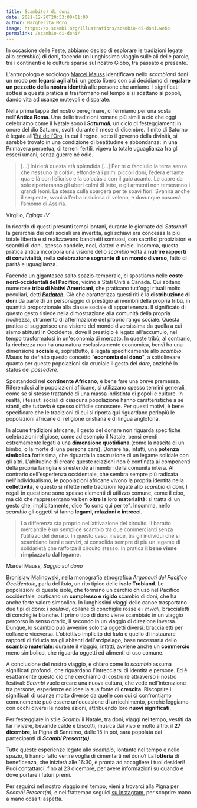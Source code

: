 ```yaml
---
title: Scambi(o) di doni
date: 2021-12-20T20:53:00+01:00
author: Margherita Moro
image: https://x.scambi.org/illustrations/scambio-di-doni.webp
permalink: /scambio-di-doni/
---
```

In occasione delle Feste, abbiamo deciso di esplorare le tradizioni legate allo *scambi*(o) di doni, facendo un lunghissimo viaggio sulle ali delle parole, tra i continenti e le culture sparse sul nostro Globo, tra passato e presente.

L'antropologo e sociologo [Marcel Mauss](https://it.wikipedia.org/wiki/Marcel_Mauss) identificava nello *scambiarsi* doni un modo per **legarsi agli altri**: un gesto libero con cui decidiamo di **regalare un pezzetto della nostra identità** alle persone che amiamo. I significati sottesi a questa pratica si trasformano nel tempo e si adattano ai popoli, dando vita ad usanze mutevoli e disparate.

Nella prima tappa del nostro peregrinare, ci fermiamo per una sosta nell'**Antica Roma**. Una delle tradizioni romane più simili a ciò che oggi celebriamo come il Natale sono i ***Saturnali***, un ciclo di festeggiamenti in onore del dio Saturno, svolti durante il mese di dicembre. Il mito di Saturno è legato all’[Età dell'Oro](https://it.wikipedia.org/wiki/Et%C3%A0_dell%27oro), in cui il regno, sotto il governo della divinità, si sarebbe trovato in una condizione di beatitudine e abbondanza: in una Primavera perpetua, di terreni fertili, vigeva la totale uguaglianza fra gli esseri umani, senza guerre né odio.

> \[…\] Inizierà questa età splendida \[…\] Per te o fanciullo la terra senza che nessuno la coltivi, effonderà i primi piccoli doni, l’edera errante qua e là con l’elìcriso e la colocàsia con il gaio acanto. Le capre da sole riporteranno gli uberi colmi di latte, e gli armenti non temeranno i grandi leoni. La stessa culla spargerà per te soavi fiori. Svanirà anche il serpente, svanirà l’erba insidiosa di veleno, e dovunque nascerà l’amomo di Assiria.

<p class='cite'>Virgilio, <cite>Egloga IV</cite></p>

In ricordo di questi presunti tempi lontani, durante le giornate dei *Saturnali* la gerarchia dei ceti sociali era invertita, agli schiavi era concessa la più totale libertà e si realizzavano banchetti sontuosi, con sacrifici propiziatori e scambi di doni, spesso candele, noci, datteri e miele. Insomma, questa pratica antica incorpora una visione dello *scambio* volta a **nutrire rapporti di convivialità**, nella **celebrazione sognante di un mondo diverso**, fatto di parità e uguaglianza.

Facendo un gigantesco salto spazio-temporale, ci spostiamo nelle **coste nord-occidentali del Pacifico**, vicino a Stati Uniti e Canada. Qui abitano numerose **tribù di Nativi Americani**, che praticano tutt'oggi rituali molto peculiari, detti [***Potlatch***](https://www.treccani.it/enciclopedia/potlatch '“Potlatch” nell’Enciclopedia Treccani'). Ciò che caratterizza questi riti è la **distribuzione di doni** da parte di un personaggio di prestigio ai membri della propria tribù, in quantità proporzionale alla classe sociale di appartenenza. Il significato di questo gesto risiede nella dimostrazione alla comunità della propria ricchezza, strumento di affermazione del proprio rango sociale. Questa pratica ci suggerisce una visione del mondo diversissima da quella a cui siamo abituati in Occidente, dove il prestigio è legato all'accumulo, nel tempo trasformatosi in un'economia di mercato. In queste tribù, al contrario, la ricchezza non ha una natura esclusivamente economica, bensì ha una dimensione **sociale** e, soprattutto, è legata specificamente allo *scambio*. Mauss ha definito questo concetto <q>**economia del dono**</q>, a sottolineare quanto per queste popolazioni sia cruciale il gesto del *dare*, anziché lo status del *possedere*.

Spostandoci nel **continente Africano**, è bene fare una breve premessa. Riferendosi alle popolazioni africane, si utilizzano spesso termini generali, come se si stesse trattando di una massa indistinta di popoli e culture. In realtà, i tessuti sociali di ciascuna popolazione hanno caratteristiche a sé stanti, che tuttavia è spesso difficile conoscere. Per questi motivi, è bene specificare che le tradizioni di cui si riporta qui riguardano perlopiù le popolazioni africane di religione cristiana e di lingua anglofona.

In alcune tradizioni africane, il gesto del donare non riguarda specifiche celebrazioni religiose, come ad esempio il Natale, bensì eventi estremamente legati a una **dimensione quotidiana** (come la nascita di un bimbo, o la morte di una persona cara). Donare ha, infatti, una **potenza simbolica** fortissima, che riguarda la costruzione di un legame solidale con gli altri. L'abitudine di creare queste relazioni non è confinata ai componenti della propria famiglia e si estende ai membri della comunità intera. Al contrario dell'esperienza occidentale, che sembra sempre più radicata nell'individualismo, le popolazioni africane vivono la propria identità nella **collettività**, e questo si riflette nelle tradizioni legate allo *scambio* di doni. I regali in questione sono spesso elementi di utilizzo comune, come il cibo, ma ciò che rappresentano va ben **oltre la** loro **materialità**: si tratta di un gesto che, implicitamente, dice <q>io sono qui per te</q>. Insomma, nello *scambio* gli oggetti si fanno **legami, relazioni e intrecci**.

> La differenza sta proprio nell’attivazione del circuito. Il baratto mercantile è un semplice scambio tra due commercianti senza l’utilizzo del denaro. In questo caso, invece, tra gli individui che si scambiano beni e servizi, si consolida sempre di più un legame di solidarietà che rafforza il circuito stesso. In pratica **il bene viene rimpiazzato dal legame.**

<p class='cite'>Marcel Mauss, <cite>Saggio sul dono</cite></p>

[Bronislaw Malinowski](https://it.wikipedia.org/wiki/Bronis%C5%82aw_Malinowski), nella monografia etnografica <cite>Argonauti del Pacifico Occidentale</cite>, parla del *kula*, un rito tipico delle **isole Trobiand**. Le popolazioni di queste isole, che formano un cerchio chiuso nel Pacifico occidentale, praticano un **complesso e rigido** scambio di doni, che ha anche forte valore simbolico. In lunghissimi viaggi delle canoe trasportano due tipi di dono: i *soulava*, collane di conchiglie rosse e i *mwali*, braccialetti di conchiglie bianche. Il primo tipo di dono viene scambiato in un viaggio percorso in senso orario, il secondo in un viaggio di direzione inversa. Dunque, lo scambio può avvenire solo tra oggetti diversi: braccialetti per collane e viceversa. L’obiettivo implicito dei *kula* è quello di instaurare rapporti di fiducia tra gli abitanti dell'arcipelago, base necessaria dello **scambio materiale**: durante il viaggio, infatti, avviene anche un **commercio** meno simbolico, che riguarda oggetti ed alimenti di uso comune.

A conclusione del nostro viaggio, è chiaro come lo *scambio* assuma significati profondi, che riguardano l'intrecciarsi di identità e persone. Ed è esattamente questo ciò che cerchiamo di costruire attraverso il nostro festival: *Scambi* vuole creare una nuova cultura, che vede nell'interazione tra persone, esperienze ed idee la sua fonte di **crescita**. Riscoprire i significati di usanze molto diverse da quelle con cui ci confrontiamo comunemente può essere un'occasione di arricchimento, perchè leggiamo con occhi diversi le nostre azioni, attribuendo loro **nuovi significati**.

Per festeggiare in stile *Scambi* il Natale, tra doni, viaggi nel tempo, vestiti da far rivivere, bevande calde e biscotti, musica dal vivo e molto altro, il **27 dicembre**, la Pigna di Sanremo, dalle 15 in poi, sarà popolata dai partecipanti di **<cite>Scambi Present(a)</cite>**.

Tutte queste esperienze legate allo *scambio*, lontante nel tempo e nello spazio, ti hanno fatto venire voglia di cimentarti nel dono? La **lotteria** di beneficenza, che inizierà alle 16:30, è pronta ad accogliere i tuoi desideri! Puoi contattarci, fino al 23 dicembre, per avere informazioni su quando e dove portare i futuri premi.

Per seguirci nel nostro viaggio nel tempo, vieni a trovarci alla Pigna per <cite>Scambi Present(a)</cite>, e nel frattempo seguici [su Instagram](https://instagram.com/scambifestival), per scoprire mano a mano cosa ti aspetta.
